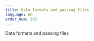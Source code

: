 ```yaml
---
title: Data formats and passing files
language: en
order_num: 202
---
```


Data formats and passing files
